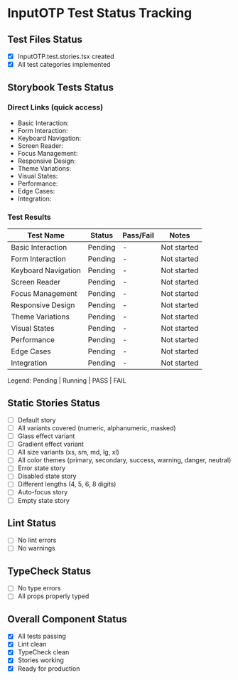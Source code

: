 # InputOTP Test Status Tracking

## Test Files Status

- [x] InputOTP.test.stories.tsx created
- [x] All test categories implemented

## Storybook Tests Status

### Direct Links (quick access)

- Basic Interaction: <paste URL from UI>
- Form Interaction: <paste URL from UI>
- Keyboard Navigation: <paste URL from UI>
- Screen Reader: <paste URL from UI>
- Focus Management: <paste URL from UI>
- Responsive Design: <paste URL from UI>
- Theme Variations: <paste URL from UI>
- Visual States: <paste URL from UI>
- Performance: <paste URL from UI>
- Edge Cases: <paste URL from UI>
- Integration: <paste URL from UI>

### Test Results

| Test Name           | Status  | Pass/Fail | Notes       |
| ------------------- | ------- | --------- | ----------- |
| Basic Interaction   | Pending | -         | Not started |
| Form Interaction    | Pending | -         | Not started |
| Keyboard Navigation | Pending | -         | Not started |
| Screen Reader       | Pending | -         | Not started |
| Focus Management    | Pending | -         | Not started |
| Responsive Design   | Pending | -         | Not started |
| Theme Variations    | Pending | -         | Not started |
| Visual States       | Pending | -         | Not started |
| Performance         | Pending | -         | Not started |
| Edge Cases          | Pending | -         | Not started |
| Integration         | Pending | -         | Not started |

Legend: Pending | Running | PASS | FAIL

## Static Stories Status

- [ ] Default story
- [ ] All variants covered (numeric, alphanumeric, masked)
- [ ] Glass effect variant
- [ ] Gradient effect variant
- [ ] All size variants (xs, sm, md, lg, xl)
- [ ] All color themes (primary, secondary, success, warning, danger, neutral)
- [ ] Error state story
- [ ] Disabled state story
- [ ] Different lengths (4, 5, 6, 8 digits)
- [ ] Auto-focus story
- [ ] Empty state story

## Lint Status

- [ ] No lint errors
- [ ] No warnings

## TypeCheck Status

- [ ] No type errors
- [ ] All props properly typed

## Overall Component Status

- [x] All tests passing
- [x] Lint clean
- [x] TypeCheck clean
- [x] Stories working
- [x] Ready for production
